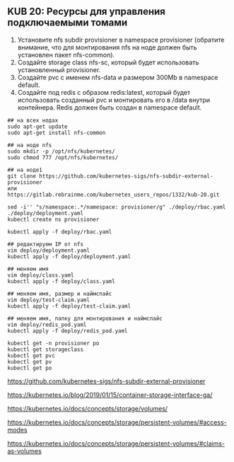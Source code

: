 ## KUB 20: Ресурсы для управления подключаемыми томами


1. Установите nfs subdir provisioner в namespace provisioner (обратите внимание, что для монтирования nfs на ноде должен быть установлен пакет nfs-common).
2. Создайте storage class nfs-sc, который будет использовать установленный provisioner.
3. Создайте pvc с именем nfs-data и размером 300Mb в namespace default.
4. Создайте под redis с образом redis:latest, который будет использовать созданный pvc и монтировать его в /data внутри контейнера. Redis должен быть создан в namespace default.


```
## на всех нодах 
sudo apt-get update
sudo apt-get install nfs-common

## на ноде nfs
sudo mkdir -p /opt/nfs/kubernetes/
sudo chmod 777 /opt/nfs/kubernetes/

## на ноде1
git clone https://github.com/kubernetes-sigs/nfs-subdir-external-provisioner
или
https://gitlab.rebrainme.com/kubernetes_users_repos/1332/kub-20.git

sed -i'' "s/namespace:.*/namespace: provisioner/g" ./deploy/rbac.yaml ./deploy/deployment.yaml
kubectl create ns provisioner

kubectl apply -f deploy/rbac.yaml

## редактируем IP от nfs
vim deploy/deployment.yaml
kubectl apply -f deploy/deployment.yaml

## меняем имя
vim deploy/class.yaml
kubectl apply -f deploy/class.yaml

## меняем имя, размер и наймспайс
vim deploy/test-claim.yaml
kubectl apply -f deploy/test-claim.yaml

## меняем имя, папку для монтирования и наймспайс
vim deploy/redis_pod.yaml
kubectl apply -f deploy/redis_pod.yaml

kubectl get -n provisioner po
kubectl get storageclass
kubectl get pvc
kubectl get pv
kubectl get po

```

https://github.com/kubernetes-sigs/nfs-subdir-external-provisioner

https://kubernetes.io/blog/2019/01/15/container-storage-interface-ga/

https://kubernetes.io/docs/concepts/storage/volumes/

https://kubernetes.io/docs/concepts/storage/persistent-volumes/#access-modes

https://kubernetes.io/docs/concepts/storage/persistent-volumes/#claims-as-volumes

